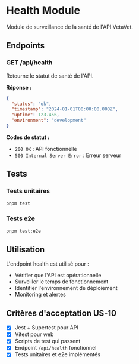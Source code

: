 # Health Module

Module de surveillance de la santé de l'API VetaVet.

## Endpoints

### GET /api/health

Retourne le statut de santé de l'API.

**Réponse :**
```json
{
  "status": "ok",
  "timestamp": "2024-01-01T00:00:00.000Z",
  "uptime": 123.456,
  "environment": "development"
}
```

**Codes de statut :**
- `200 OK` : API fonctionnelle
- `500 Internal Server Error` : Erreur serveur

## Tests

### Tests unitaires
```bash
pnpm test
```

### Tests e2e
```bash
pnpm test:e2e
```

## Utilisation

L'endpoint health est utilisé pour :
- Vérifier que l'API est opérationnelle
- Surveiller le temps de fonctionnement
- Identifier l'environnement de déploiement
- Monitoring et alertes

## Critères d'acceptation US-10

- [x] Jest + Supertest pour API
- [x] Vitest pour web
- [x] Scripts de test qui passent
- [x] Endpoint `/api/health` fonctionnel
- [x] Tests unitaires et e2e implémentés
